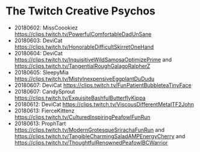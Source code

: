 The Twitch Creative Psychos
===========================

* 20180602: MissCoookiez <https://clips.twitch.tv/PowerfulComfortableDadUnSane>
* 20180603: DeviCat <https://clips.twitch.tv/HonorableDifficultSkirretOneHand>
* 20180604: DeviCat <https://clips.twitch.tv/InquisitiveWildSamosaOptimizePrime>
  and <https://clips.twitch.tv/TangentialRoughGalagoRalpherZ>
* 20180605: SleepyMia <https://clips.twitch.tv/MistyInexpensiveEggplantDuDudu>
* 20180607: DeviCat <https://clips.twitch.tv/FunPatientBubbleteaTinyFace>
* 20180607: CandySprout <https://clips.twitch.tv/ExquisiteBashfulButterflyKippa>
* 20180612: DeviCat <https://clips.twitch.tv/ViscousDifferentMetalTF2John>
* 20180613: FierceKittenz <https://clips.twitch.tv/CulturedInspiringPeafowlFunRun>
* 20180613: ProphTart <https://clips.twitch.tv/ModernGrotesqueSrirachaFunRun>
 and <https://clips.twitch.tv/TangibleCharmingSaladAMPEnergyCherry> and
 <https://clips.twitch.tv/ThoughtfulRenownedPeafowlBCWarrior>
